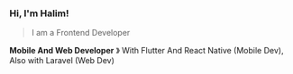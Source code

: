 ### Hi, I'm Halim!

> I am a Frontend Developer

**Mobile And Web Developer** &#12299; With Flutter And React Native (Mobile Dev), Also with Laravel (Web Dev)



